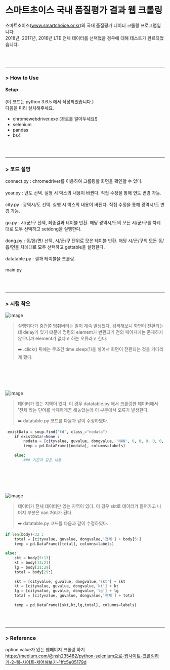# 스마트초이스 국내 품질평가 결과 웹 크롤링

스마트초이스(www.smartchoice.or.kr)의 국내 품질평가 데이터 크롤링 프로그램입니다.     
2018년, 2017년, 2016년 LTE 전체 데이터를 선택했을 경우에 대해 테스트가 완료되었습니다.     

<br>
<br>
                                  
               
---------------------------------------------------------------

### > How to Use

#### Setup

(이 코드는 python 3.6.5 에서 작성되었습니다.)<br>
다음을 미리 설치해주세요.
- chromewebdriver.exe (경로를 알아두세요!)
- selenium
- pandas
- bs4

<br>
<br>

                              
---------------------------------------------------------------

### > 코드 설명

connect.py : chromedriver를 이용하여 크롤링할 화면을 확인할 수 있다.<br>
   <br>
year.py : 년도 선택. 실행 시 박스의 내용이 바뀐다. 직접 수정을 통해 연도 변경 가능.<br>
   <br>
city.py : 광역시/도 선택. 실행 시 박스의 내용이 바뀐다. 직접 수정을 통해 광역시/도 변경 가능.<br>
   <br>
gu.py : 시/군/구 선택, 최종결과 테이블 반환. 해당 광역시/도의 모든 시/군/구를 차례대로 모두 선택하고 setdong을 실행한다.<br>
   <br>
dong.py : 동/읍/면/ 선택, 시/군/구 단위로 모은 테이블 반환. 해당 시/군/구의 모든 동/읍/면을 차례대로 모두 선택하고 gettable을 실행한다.<br>
   <br>
datatable.py : 결과 테이블을 크롤링.<br>
   <br>
main.py

<br>
<br>

                                                 

---------------------------------------------------------------

### > 시행 착오


![image](https://user-images.githubusercontent.com/41939828/51453655-051a2980-1d84-11e9-9fd5-0926407562cf.PNG)
> 실행되다가 중간쯤 멈춰버리는 일이 계속 발생했다.
> 검색해보니 화면이 전환되는데 delay가 있기 떄문에 명령의 element가 변환되기 전의 페이지에는 존재하지 않으니까 element가 없다고 하는 오류라고 한다.
>   
> :arrow_right: .click() 뒤에는 무조건 time.sleep(1)을 넣어서 화면이 전환되는 것을 기다리게 했다.
           
<br>
<br>
<br>
<br>

                                              
![image](https://user-images.githubusercontent.com/41939828/51453680-2c70f680-1d84-11e9-8478-56d52f515e28.png)
> 데이터가 없는 지역이 있다.
> 이 경우 datatable.py 에서 크롤링한 데이터에서 '전체'라는 단어를 삭제하게끔 해놓았는데 이 부분에서 오류가 발생한다.
>  
> :arrow_right: datatable.py 코드를 다음과 같이 수정하였다.
```python
 existData = soup.find('td', class_="nodata")
    if existData!=None :
        nodata = [cityvalue, guvalue, dongvalue, 'NAN', 0, 0, 0, 0, 0, 0, 0, 0]
        temp = pd.DataFrame([nodata], columns=labels)
        
    else:    
        ### 기존과 같은 내용
```

<br>
<br>
<br>
<br>

                                                    
![image](https://user-images.githubusercontent.com/41939828/51453695-414d8a00-1d84-11e9-8aac-75bef9aa3a1b.png)
> 데이터가 전체 데이터만 있는 지역이 있다.
> 이 경우 skt로 데이터가 들어가고 나머지 부분은 nan 처리가 된다.
>  
> :arrow_right: datatable.py 코드를 다음과 같이 수정하였다.
```python
if len(body)<32 :
    total = [cityvalue, guvalue, dongvalue,'전체'] + body[5:]
    temp = pd.DataFrame([total], columns=labels)
            
else:
    skt = body[5:13]
    kt = body[13:21]
    lg = body[21:29]
    total = body[29:]
    
    skt = [cityvalue, guvalue, dongvalue,'skt'] + skt
    kt = [cityvalue, guvalue, dongvalue,'kt'] + kt
    lg = [cityvalue, guvalue, dongvalue,'lg'] + lg
    total = [cityvalue, guvalue, dongvalue,'전체'] + total
    
    temp = pd.DataFrame([skt,kt,lg,total], columns=labels)
```



<br>
<br>

                                                 

---------------------------------------------------------------

### > Reference

option value가 있는 웹페이지 크롤링 하기                                       
https://medium.com/@nsh235482/python-selenium으로-웹사이트-크롤링하기-2-웹-사이트-제어해보기-1ffc5e05179d

